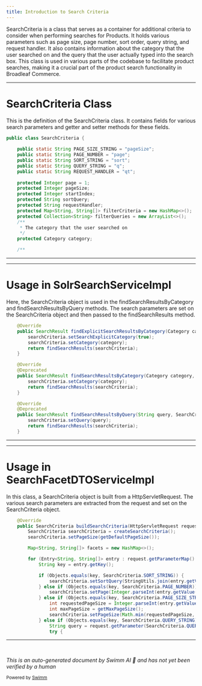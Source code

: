```yaml
---
title: Introduction to Search Criteria
---
```

SearchCriteria is a class that serves as a container for additional criteria to consider when performing searches for Products. It holds various parameters such as page size, page number, sort order, query string, and request handler. It also contains information about the category that the user searched on and the query that the user actually typed into the search box. This class is used in various parts of the codebase to facilitate product searches, making it a crucial part of the product search functionality in Broadleaf Commerce.

<SwmSnippet path="/core/broadleaf-framework/src/main/java/org/broadleafcommerce/core/search/domain/SearchCriteria.java" line="34">

---

# SearchCriteria Class

This is the definition of the SearchCriteria class. It contains fields for various search parameters and getter and setter methods for these fields.

```java
public class SearchCriteria {
    
    public static String PAGE_SIZE_STRING = "pageSize";
    public static String PAGE_NUMBER = "page";
    public static String SORT_STRING = "sort";
    public static String QUERY_STRING = "q";
    public static String REQUEST_HANDLER = "qt";
    
    protected Integer page = 1;
    protected Integer pageSize;
    protected Integer startIndex;
    protected String sortQuery;
    protected String requestHandler;
    protected Map<String, String[]> filterCriteria = new HashMap<>();
    protected Collection<String> filterQueries = new ArrayList<>();
    /**
     * The category that the user searched on
     */
    protected Category category;

    /**
```

---

</SwmSnippet>

<SwmSnippet path="/core/broadleaf-framework/src/main/java/org/broadleafcommerce/core/search/service/solr/SolrSearchServiceImpl.java" line="130">

---

# Usage in SolrSearchServiceImpl

Here, the SearchCriteria object is used in the findSearchResultsByCategory and findSearchResultsByQuery methods. The search parameters are set on the SearchCriteria object and then passed to the findSearchResults method.

```java
    @Override
    public SearchResult findExplicitSearchResultsByCategory(Category category, SearchCriteria searchCriteria) throws ServiceException {
        searchCriteria.setSearchExplicitCategory(true);
        searchCriteria.setCategory(category);
        return findSearchResults(searchCriteria);
    }

    @Override
    @Deprecated
    public SearchResult findSearchResultsByCategory(Category category, SearchCriteria searchCriteria) throws ServiceException {
        searchCriteria.setCategory(category);
        return findSearchResults(searchCriteria);
    }

    @Override
    @Deprecated
    public SearchResult findSearchResultsByQuery(String query, SearchCriteria searchCriteria) throws ServiceException {
        searchCriteria.setQuery(query);
        return findSearchResults(searchCriteria);
    }

```

---

</SwmSnippet>

<SwmSnippet path="/core/broadleaf-framework-web/src/main/java/org/broadleafcommerce/core/web/service/SearchFacetDTOServiceImpl.java" line="54">

---

# Usage in SearchFacetDTOServiceImpl

In this class, a SearchCriteria object is built from a HttpServletRequest. The various search parameters are extracted from the request and set on the SearchCriteria object.

```java
    @Override
    public SearchCriteria buildSearchCriteria(HttpServletRequest request) {
        SearchCriteria searchCriteria = createSearchCriteria();
        searchCriteria.setPageSize(getDefaultPageSize());

        Map<String, String[]> facets = new HashMap<>();

        for (Entry<String, String[]> entry : request.getParameterMap().entrySet()) {
            String key = entry.getKey();

            if (Objects.equals(key, SearchCriteria.SORT_STRING)) {
                searchCriteria.setSortQuery(StringUtils.join(entry.getValue(), ","));
            } else if (Objects.equals(key, SearchCriteria.PAGE_NUMBER)) {
                searchCriteria.setPage(Integer.parseInt(entry.getValue()[0]));
            } else if (Objects.equals(key, SearchCriteria.PAGE_SIZE_STRING)) {
                int requestedPageSize = Integer.parseInt(entry.getValue()[0]);
                int maxPageSize = getMaxPageSize();
                searchCriteria.setPageSize(Math.min(requestedPageSize, maxPageSize));
            } else if (Objects.equals(key, SearchCriteria.QUERY_STRING)) {
                String query = request.getParameter(SearchCriteria.QUERY_STRING);
                try {
```

---

</SwmSnippet>

&nbsp;

*This is an auto-generated document by Swimm AI 🌊 and has not yet been verified by a human*

<SwmMeta version="3.0.0" repo-id="Z2l0aHViJTNBJTNBQnJvYWRsZWFmQ29tbWVyY2UtZGVtbyUzQSUzQWdpbGFkbmF2b3Q=" repo-name="BroadleafCommerce-demo" doc-type="overview"><sup>Powered by [Swimm](/)</sup></SwmMeta>
